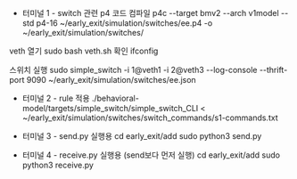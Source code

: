 * 터미널 1 - switch 관련
p4 코드 컴파일
p4c --target bmv2 --arch v1model --std p4-16 ~/early_exit/simulation/switches/ee.p4 -o ~/early_exit/simulation/switches/

veth 열기
sudo bash veth.sh
확인
ifconfig 

스위치 실행
sudo simple_switch -i 1@veth1 -i 2@veth3 --log-console --thrift-port 9090 ~/early_exit/simulation/switches/ee.json


* 터미널 2 - rule 적용
./behavioral-model/targets/simple_switch/simple_switch_CLI < ~/early_exit/simulation/switches/switch_commands/s1-commands.txt

* 터미널 3 - send.py 실행용
cd early_exit/add
sudo python3 send.py

* 터미널 4 - receive.py 실행용 (send보다 먼저 실행)
cd early_exit/add
sudo python3 receive.py

